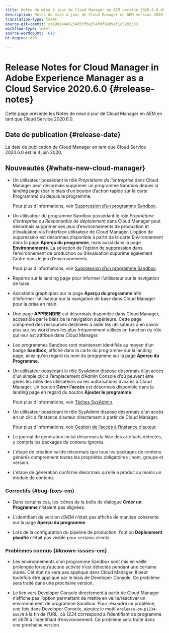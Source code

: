 ```yaml
---
title: Notes de mise à jour de Cloud Manager en AEM version 2020.6.0 du Cloud Service
description: Notes de mise à jour de Cloud Manager en AEM version 2020.6.0 du Cloud Service
translation-type: tm+mt
source-git-commit: ca690144a8254d5ffba354f0f96d9ef1c5202533
workflow-type: tm+mt
source-wordcount: '612'
ht-degree: 89%

---
```



# Release Notes for Cloud Manager in Adobe Experience Manager as a Cloud Service 2020.6.0 {#release-notes}

Cette page présente les Notes de mise à jour de Cloud Manager en AEM en tant que Cloud Service 2020.6.0.

## Date de publication {#release-date}

La date de publication de Cloud Manager en tant que Cloud Service 2020.6.0 est le 4 juin 2020.

## Nouveautés {#whats-new-cloud-manager}

* Un utilisateur possédant le rôle *Propriétaire de l’entreprise* dans Cloud Manager peut désormais supprimer un programme Sandbox depuis la landing page (par le biais d’un bouton d’action rapide sur la carte Programme) ou depuis le programme.

   Pour plus d’informations, voir [Suppression d’un programme Sandbox](https://docs.adobe.com/content/help/fr-FR/experience-manager-cloud-service/onboarding/getting-access/cloud-service-programs/creating-a-program.html).

* Un utilisateur du programme Sandbox possédant le rôle *Propriétaire d’entreprise* ou *Responsable de déploiement* dans Cloud Manager peut désormais supprimer ses jeux d’environnements de production et d’évaluation via l’interface utilisateur de Cloud Manager. L’option de suppression est désormais disponible à partir de la carte Environnement dans la page **Aperçu du programme**, mais aussi dans la page **Environnements**. La sélection de l’option de suppression dans l’environnement de production ou d’évaluation supprime également l’autre dans le jeu d’environnements.

   Pour plus d’informations, voir [Suppression d’un programme Sandbox](https://docs.adobe.com/content/help/fr-FR/experience-manager-cloud-service/onboarding/getting-access/cloud-service-programs/creating-a-program.html).

* Repères sur la landing page pour informer l’utilisateur sur la navigation de base.

* Assistants graphiques sur la page **Aperçu du programme** afin d’informer l’utilisateur sur la navigation de base dans Cloud Manager pour la prise en main.

* Une page **APPRENDRE** est désormais disponible dans Cloud Manager, accessible par le biais de la navigation supérieure. Cette page comprend des ressources destinées à aider les utilisateurs à en savoir plus sur les workflows les plus fréquemment utilisés en fonction du rôle qui leur est attribué dans Cloud Manager.

* Les programmes Sandbox sont maintenant identifiés au moyen d’un badge **Sandbox**, affiché dans la carte du programme sur la landing page, ainsi qu’en regard du nom du programme sur la page **Aperçu du Programme**.

* Un utilisateur possédant le rôle SysAdmin dispose désormais d’un accès d’un simple clic à l’emplacement d’Admin Console d’où peuvent être gérés les rôles des utilisateurs ou les autorisations d’accès à Cloud Manager. Un bouton **Gérer l’accès** est désormais disponible dans la landing page en regard du bouton **Ajouter le programme**.

   Pour plus d’informations, voir [Tâches SysAdmin](https://docs.adobe.com/content/help/fr-FR/experience-manager-cloud-service/onboarding/getting-access/navigation.html#sysadmin-tasks).

* Un utilisateur possédant le rôle SysAdmin dispose désormais d’un accès en un clic à l’instance d’auteur directement à partir de Cloud Manager.

   Pour plus d’informations, voir [Gestion de l’accès à l’instance d’auteur](https://docs.adobe.com/content/help/fr-FR/experience-manager-cloud-service/onboarding/getting-access/navigation.html#manage-access-aem).

* Le journal de génération inclut désormais la liste des artefacts détectés, y compris les packages de contenu ignorés.

* L’étape de création valide désormais que tous les packages de contenu générés comprennent toutes les propriétés obligatoires : nom, groupe et version.

* L’étape de génération confirme désormais qu’elle a produit au moins un module de contenu.

### Correctifs {#bug-fixes-cm}

* Dans certains cas, les icônes de la boîte de dialogue **Créer un Programme** n’étaient pas alignées.

* L’identifiant de version d’AEM n’était pas affiché de manière cohérente sur la page **Aperçu du programme**.

* Lors de la configuration du pipeline de production, l’option **Déploiement planifié** n’était pas visible pour certains clients.

### Problèmes connus {#known-issues-cm}

* Les environnements d’un programme Sandbox sont mis en veille prolongée lorsqu’aucune activité n’est détectée pendant une certaine durée. Cet état ne sera pas appliqué dans Cloud Manager. Il peut toutefois être appliqué par le biais de Developer Console. Ce problème sera traité dans une prochaine version.

* Le lien vers Developer Console directement à partir de Cloud Manager n’affiche pas l’option permettant de mettre en veille/réactiver un environnement de programme Sandbox. Pour résoudre ce problème, une fois dans Developer Console, ajoutez le motif `#release-cm-p1234-e5678` à la fin de l’URL, où *1234* correspond à l’identifiant de programme et *5678* à l’identifiant d’environnement. Ce problème sera traité dans une prochaine version.
